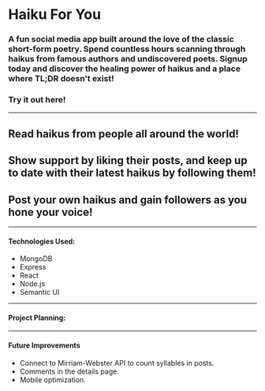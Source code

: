 # Haiku For You

### A fun social media app built around the love of the classic short-form poetry. Spend countless hours scanning through haikus from famous authors and undiscovered poets. Signup today and discover the healing power of haikus and a place where TL;DR doesn't exist!

### Try it out here!

---

## Read haikus from people all around the world!



## Show support by liking their posts, and keep up to date with their latest haikus by following them!



## Post your own haikus and gain followers as you hone your voice!


---

#### Technologies Used:
- MongoDB
- Express
- React
- Node.js
- Semantic UI

---

#### Project Planning:



---

#### Future Improvements
- Connect to Mirriam-Webster API to count syllables in posts.
- Comments in the details page.
- Mobile optimization.
